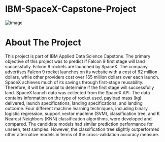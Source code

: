 # IBM-SpaceX-Capstone-Project
![image](https://github.com/user-attachments/assets/7575e842-58ad-4ded-93d1-9fe93511c7ce)

# About The Project
This project is part of IBM Applied Data Science Capstone. The primary objective of this project was to predict if Falcon 9 first stage will land successfully. Falcon 9 rockets are launched by SpaceX. The company advertises Falcon 9 rocket launches on its website with a cost of 62 million dollars, while other providers cost over 165 million dollars over each launch. SpaceX achieves much of its savings through first-stage reusability. Therefore, it will be crucial to determine if the first stage will successfully land. SpaceX launch data was collected from the SpaceX API. The data contains information on the type of rocket used, payload mass (kg) delivered, launch specifications, landing specifications, and landing outcome. Four different machine learning techniques, including binary logistic regression, support vector machine (SVM), classification tree, and K Nearest Neighbors (KNN) classification algorithms, were developed and compared. The candidate models had similar prediction performance for unseen, test samples. However, the classification tree slightly outperformed other alternative models in terms of the cross-validation accuracy measure. 

